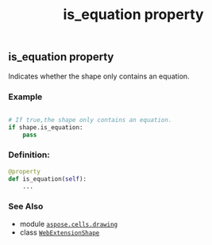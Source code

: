 ﻿---
title: is_equation property
second_title: Aspose.Cells for Python via .NET API References
description: 
type: docs
weight: 540
url: /aspose.cells.drawing/webextensionshape/is_equation/
is_root: false
---

## is_equation property


Indicates whether the shape only contains an equation.

### Example 


```python

# If true,the shape only contains an equation.
if shape.is_equation:
    pass

```
### Definition:
```python
@property
def is_equation(self):
    ...
```

### See Also
* module [`aspose.cells.drawing`](../../)
* class [`WebExtensionShape`](/cells/python-net/aspose.cells.drawing/webextensionshape)
